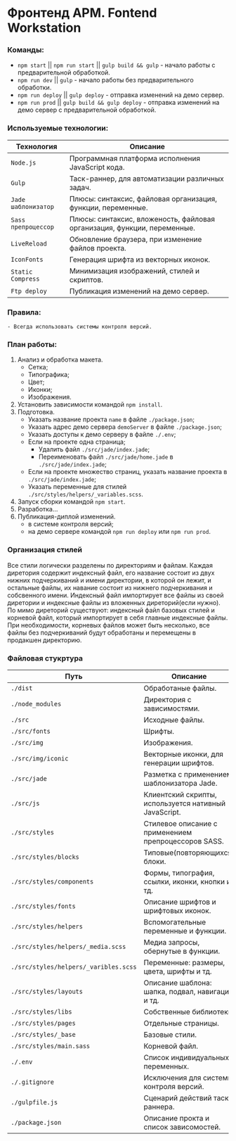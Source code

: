 # Фронтенд АРМ. Fontend Workstation
### Команды: 
- `npm start` || `npm run start` || `gulp build && gulp` - начало работы с предварительной обработкой.
- `npm run dev` || `gulp` - начало работы без предварительного обработки.
- `npm run deploy` || `gulp deploy` - отправка изменений на демо сервер.
- `npm run prod` || `gulp build && gulp deploy` - отправка изменений на демо сервер с предварительной обработкой.

### Используемые технологии:
| Технология | Описание |
| ------ | ------ |
| `Node.js` | Программная платформа исполнения JavaScript кода. |
| `Gulp` | Таск-раннер, для автоматизации различных задач. |
| `Jade шаблонизатор` | Плюсы: синтаксис, файловая организация, функции, переменные. |
| `Sass препроцессор` | Плюсы: синтаксис, вложеность, файловая организация, функции, переменные. |
| `LiveReload` | Обновление браузера, при изменение файлов проекта. |
| `IconFonts` | Генерация шрифта из векторных иконок. |
| `Static Compress` | Минимизация изображений, стилей и скриптов. |
| `Ftp deploy` | Публикация изменений на демо сервер. |

### Правила: 
    - Всегда использовать системы контроля версий.

### План работы: 
1. Анализ и обработка макета. 
    - Сетка;
    - Типографика;
    - Цвет;
    - Иконки;
    - Изображения.
2. Установить зависимости командой `npm install`.
3. Подготовка.
    - Указать название проекта `name` в файле `./package.json`;
    - Указать адрес демо сервера `demoServer` в файле `./package.json`; 
    - Указать доступы к демо серверу в файле `./.env`;
    - Если на проекте одна страница;
        - Удалить файл `./src/jade/index.jade`;
        - Переименовать файл `./src/jade/home.jade` в `./src/jade/index.jade`;
    - Если на проекте множество страниц, указать название проекта в `./src/jade/index.jade`;
    - Указать переменные для стилей `./src/styles/helpers/_variables.scss`.
4. Запуск сборки командой `npm start`.
5. Разработка...
6. Публикация-диплой изменений. 
    - в системе контроля версий;
    - на демо сервере командой `npm run deploy` или `npm run prod`.

### Организация стилей
Все стили логически разделены по директориям и файлам. Каждая диретория содержит индексный файл, его название состоит из двух нижних подчеркиваний и имени директории, в которой он лежит, и остальные файлы, их навание состоит из нижнего подчеркивания и собсвенного имени. Индексный файл импортирует все файлы из своей диретории и индексные файлы из вложенных диреторий(если нужно). По мимо диреторий существуют: индексный файл базовых стилей и корневой файл, который импортирует в себя главные индексные файлы. При необходимости, корневых файлов может быть несколько, все файлы без подчеркиваний будут обработаны и перемещены в продакшен директорию.

### Файловая стукртура
| Путь | Описание |
| ------ | ------ |
| `./dist` | Обработаные файлы. |
| `./node_modules` | Директория с зависимостями. |
| `./src` |  Исходные файлы. |
| `./src/fonts` | Шрифты. |
| `./src/img` | Изображения. |
| `./src/img/iconic` | Векторные иконки, для генерации шрифтов. |
| `./src/jade` | Разметка с применением шаблонизатора Jade. |
| `./src/js` | Клиентский скрипты, используется нативный JavaScript. |
| `./src/styles` | Стилевое описание с применением препроцессоров SASS. |
| `./src/styles/blocks` | Типовые(повторяющихся) блоки. |
| `./src/styles/components` | Формы, типография, ссылки, иконки, кнопки и тд. |
| `./src/styles/fonts` | Описание шрифтов и шрифтовых иконок. |
| `./src/styles/helpers` | Вспомогательные переменные и функции. |
| `./src/styles/helpers/_media.scss` | Медиа запросы, обернутые в функции. |
| `./src/styles/helpers/_varibles.scss` | Переменные: размеры, цвета, шрифты и тд. |
| `./src/styles/layouts` | Описание шаблона: шапка, подвал, навигация и тд. |
| `./src/styles/libs` | Собственные библиотеки. |
| `./src/styles/pages` | Отдельные страницы. |
| `./src/styles/_base` | Базовые стили. |
| `./src/styles/main.sass` | Корневой файл. |
| `./.env` | Список индивидуальных переменных. |
| `./.gitignore` | Исключения для системы контроля версий. |
| `./gulpfile.js` | Сценарий действий таск-раннера. |
| `./package.json` | Описание прокта и список зависомостей. |